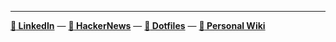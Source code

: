 ---

**[:briefcase: LinkedIn](https://www.linkedin.com/in/luizberti/ "luizberti @ LinkedIn")** —
**[:newspaper: HackerNews](https://news.ycombinator.com/user?id=luizfelberti "luizfelberti @ HackerNews")** —
**[:floppy_disk: Dotfiles](https://github.com/luizberti/luizberti/ "My Dotfiles @ GitHub")** —
**[:book: Personal Wiki](https://github.com/luizberti/luizberti/wiki "Personal Wiki @ GitHub")**

